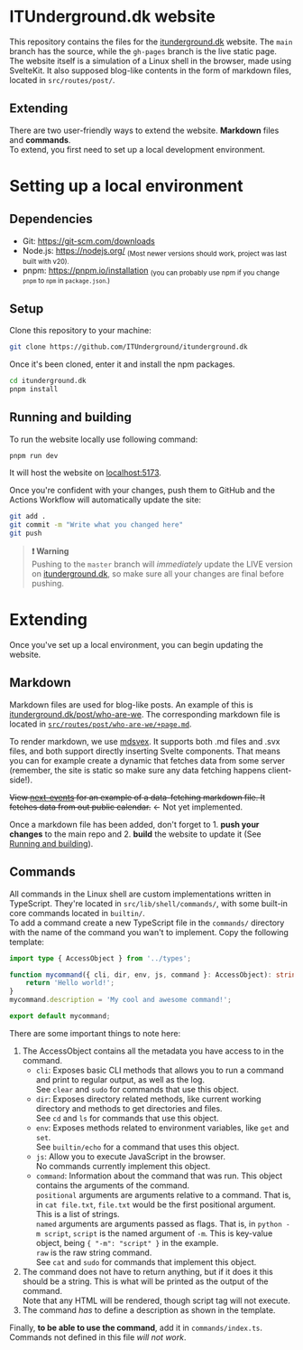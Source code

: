 # ITUnderground.dk website

This repository contains the files for the [itunderground.dk](https://itunderground.dk) website. The `main` branch has the source, while the `gh-pages` branch is the live static page.  
The website itself is a simulation of a Linux shell in the browser, made using SvelteKit. It also supposed blog-like contents in the form of markdown files, located in `src/routes/post/`.

## Extending

There are two user-friendly ways to extend the website. **Markdown** files and **commands**.  
To extend, you first need to set up a local development environment.

# Setting up a local environment

## Dependencies

- Git: https://git-scm.com/downloads
- Node.js: https://nodejs.org/ <sub>(Most newer versions should work, project was last built with v20).</sub>
- pnpm: https://pnpm.io/installation <sub>(you can probably use npm if you change `pnpm` to `npm` in `package.json`.)</sub>

## Setup

Clone this repository to your machine:

```bash
git clone https://github.com/ITUnderground/itunderground.dk
```

Once it's been cloned, enter it and install the npm packages.

```bash
cd itunderground.dk
pnpm install
```

## Running and building

To run the website locally use following command:

```bash
pnpm run dev
```

It will host the website on [localhost:5173](http://localhost:5173).

Once you're confident with your changes, push them to GitHub and the Actions Workflow will automatically update the site:

```bash
git add .
git commit -m "Write what you changed here"
git push
```

> **❗ Warning**  
> Pushing to the `master` branch will _immediately_ update the LIVE version on [itunderground.dk](https://itunderground.dk), so make sure all your changes are final before pushing.

# Extending

Once you've set up a local environment, you can begin updating the website.

## Markdown

Markdown files are used for blog-like posts. An example of this is [itunderground.dk/post/who-are-we](https://itunderground.dk/post/who-are-we). The corresponding markdown file is located in [`src/routes/post/who-are-we/+page.md`](./src/routes/post/who-are-we/+page.md).

To render markdown, we use [mdsvex](https://mdsvex.com/). It supports both .md files and .svx files, and both support directly inserting Svelte components. That means you can for example create a dynamic that fetches data from some server (remember, the site is static so make sure any data fetching happens client-side!).

~~View [next-events](src/routes/post/next-events/%2Bpage.md) for an example of a data-fetching markdown file. It fetches data from out public calendar.~~ <- Not yet implemented.

Once a markdown file has been added, don't forget to 1. **push your changes** to the main repo and 2. **build** the website to update it (See [Running and building](#running-and-building)).

## Commands

All commands in the Linux shell are custom implementations written in TypeScript. They're located in `src/lib/shell/commands/`, with some built-in core commands located in `builtin/`.  
To add a command create a new TypeScript file in the `commands/` directory with the name of the command you wan't to implement. Copy the following template:

```ts
import type { AccessObject } from '../types';

function mycommand({ cli, dir, env, js, command }: AccessObject): string {
	return 'Hello world!';
}
mycommand.description = 'My cool and awesome command!';

export default mycommand;
```

There are some important things to note here:

1. The AccessObject contains all the metadata you have access to in the command.
   - `cli`: Exposes basic CLI methods that allows you to run a command and print to regular output, as well as the log.  
     See `clear` and `sudo` for commands that use this object.
   - `dir`: Exposes directory related methods, like current working directory and methods to get directories and files.  
     See `cd` and `ls` for commands that use this object.
   - `env`: Exposes methods related to environment variables, like `get` and `set`.  
     See `builtin/echo` for a command that uses this object.
   - `js`: Allow you to execute JavaScript in the browser.  
     No commands currently implement this object.
   - `command`: Information about the command that was run. This object contains the arguments of the command.  
     `positional` arguments are arguments relative to a command. That is, in `cat file.txt`, `file.txt` would be the first positional argument. This is a list of strings.  
     `named` arguments are arguments passed as flags. That is, in `python -m script`, `script` is the named argument of `-m`. This is key-value object, being `{ "-m": "script" }` in the example.  
     `raw` is the raw string command.  
     See `cat` and `sudo` for commands that implement this object.
2. The command does not have to return anything, but if it does it this should be a string. This is what will be printed as the output of the command.  
   Note that any HTML will be rendered, though script tag will not execute.
3. The command _has_ to define a description as shown in the template.

Finally, **to be able to use the command**, add it in `commands/index.ts`. Commands not defined in this file _will not work_.
